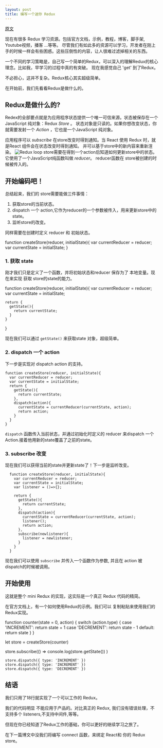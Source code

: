 ```yaml
---
layout: post
title: 编写一个迷你 Redux
---
```

[原文](http://blog.jakoblind.no/2017/03/13/learn-redux-by-coding-a-mini-redux/?utm_source=reactnl&utm_medium=email)

现在有很多 Redux 学习资源。包括官方文档，示例，教程，博客，脚手架, Youtube视频，播客 ...等等。
尽管我们有如此多的资源可以学习，开发者在刚上手的时候一样会有些困惑。这些压倒性的内容，让人很难过滤掉相关的东西。

一个不同的学习策略是，自己写一个简单的Redux，可以深入的理解Redux的核心理念。比如我，早学习的过程中真的有突破。
现在我感觉自己 'get' 到了Redux。

不必担心，这并不复杂。Redux核心其实超级简单。

在开始前，我们先看看Redux是做什么的。

## Redux是做什么的?

Redex的全部要点就是为应用程序状态提供一个唯一可信来源。状态被保存在一个 JavaScript 纯对象：Redux *Store* 。
状态对象是只读的。如果你想改变状态，你就需要发射一个 *Action* ，它也是一个JavaScript 纯对象。

应用程序可以 *subscribe* 在store改变时得到通知。当 React 使用 Redux 时，就是React 组件会在状态改变时得到通知。
并可以基于store中的新内容来重新渲染。
![Redux loop](http://ofn6njofy.bkt.clouddn.com/redux.png)
store需要在得到一个action后知道如何更新store中的状态。它使用了一个JavaScript纯函数叫做 *reducer*。
reducer函数在 store被创建的时候被传入的。

## 开始编码吧！
总结起来，我们的 store需要能做三件事情：
1. 获取store的当前状态。
2. dispatch 一个 action,它作为reducer的一个参数被传入，用来更新store中的state。
3. 监听store的改变。

同样需要在创建时定义 reducer 和 初始状态。

  function createStore(reducer, initialState){
    var currentReducer = reducer;
    var currentState = initialState;
  }

### 1. 获取 state  

刚才我们只是定义了一个函数，并将初始状态和reducer 保存为了 本地变量。现在来实现 获取 store的state的能力。

  function createStore(reducer, initialState){
    var currentReducer = reducer;
    var currentState = initialState;

    return {
      getState(){
        return currentState;
      }
    }
  }

现在我们可以通过 `getState()` 来获取state 对象，超级简单。

### 2. dispatch 一个 action

下一步是实现对 dispatch action 的支持。

    function createStore(reducer, initialState){
      var currentReducer = reducer;
      var currentState = initialState;
      return {
        getState(){
          return currentState;
        },
        dispatch(action){
          currentState = currentReducer(currentState, action);
          return action;
        }
      }
    }

`dispatch` 函数传入当前状态，并通过初始化时定义的 reducer 来dispatch 一个 Action.接着他用新的state覆盖了之前的state。

### 3. subscribe 改变

现在我们可以获得当前的state并更新state了！下一步是监听改变。

      function createStore(reducer, initialState){
        var currentReducer = reducer;
        var currentState = initialState;
        var listener = ()=>{};

        return {
          getState(){
            return currentState;
          },
          dispatch(action){
            currentState = currentReducer(currentState, action);
            listener();
            return action;
          },
          subscribe(newlistener){
            listener = newlistener;
          }
        }  
      }

现在我们可以使用 `subscribe` 并传入一个函数作为参数, 并且在 action 被 dispatch的时候被调用。

## 开始使用

这就是整个 mini Redux 的实现，这实际是一个真正 Redux 代码的精简。

在官方文档上，有一个如何使用Redux的示例。我们可以 复制粘贴来使用我们的 Redux实现。

  function counter(state = 0, action) {
      switch (action.type) {
          case 'INCREMENT':
            return state + 1
          case 'DECREMENT':
            return state - 1
          default:
            return state
          }
      }

  let store = createStore(counter)

  store.subscribe(() =>
    console.log(store.getState())
    )

    store.dispatch({ type: 'INCREMENT' })
    store.dispatch({ type: 'INCREMENT' })
    store.dispatch({ type: 'DECREMENT' })

## 结语

我们只用了18行就实现了一个可以工作的 Redux。

我们的代码明显 不能应用于产品的。对比真正的 Redux, 我们没有错误处理，不支持多个 listeners,不支持中间件,等等。

但现在你已经知道了Redux工作的基础，你可以更好的继续学习之旅了。

在下一篇博文中没我们将编写 connect 函数，来绑定 React和 你的 Redux store。
